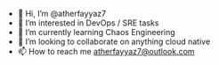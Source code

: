 - 👋 Hi, I’m @atherfayyaz7
- 👀 I’m interested in DevOps / SRE tasks
- 🌱 I’m currently learning Chaos Engineering
- 💞️ I’m looking to collaborate on anything cloud native
- 📫 How to reach me atherfayyaz7@outlook.com

<!---
atherfayyaz7/atherfayyaz7 is a ✨ special ✨ repository because its `README.md` (this file) appears on your GitHub profile.
You can click the Preview link to take a look at your changes.
--->
